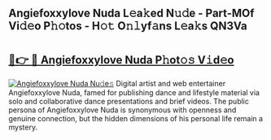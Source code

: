 ## Angiefoxxylove Nuda L𝚎a𝚔ed N𝚞𝚍e - Part-MOf Vi𝚍𝚎o P𝚑𝚘tos - H𝚘𝚝 O𝚗𝚕yf𝚊ns L𝚎a𝚔s QN3Va

# <h2><a href="http://kfc324.oniu.top/?m=Angiefoxxylove+Nuda">🔗👉 🔴 Angiefoxxylove Nuda P𝚑ot𝚘𝚜 V𝚒d𝚎o</a></h2>

[![Angiefoxxylove Nuda Nu𝚍e𝚜](https://i.imgur.com/0qMVB7G.gif)](http://kfc324.oniu.top/?m=Angiefoxxylove+Nuda)
Digital artist and web entertainer Angiefoxxylove Nuda, famed for publishing dance and lifestyle material via solo and collaborative dance presentations and brief videos. The public persona of Angiefoxxylove Nuda is synonymous with openness and genuine connection, but the hidden dimensions of his personal life remain a mystery.  
